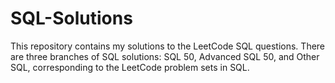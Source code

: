 # SQL-Solutions
This repository contains my solutions to the LeetCode SQL questions.
There are three branches of SQL solutions: SQL 50, Advanced SQL 50, and Other SQL, corresponding to the LeetCode problem sets in SQL.
